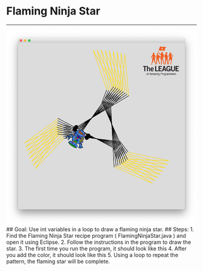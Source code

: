 
# Flaming Ninja Star
  <hr/>
  <img alt="Flaming Ninja Star image" src="./images/flamingNinja3.png"/>
## Goal:
   Use int variables in a loop to draw a flaming ninja star.
## Steps:
1. Find the Flaming Ninja Star recipe program ( FlamingNinjaStar.java ) and open it using Eclipse.
2. Follow the instructions in the program to draw the star.
3. The first time you run the program, it should look like this
4. After you add the color, it should look like this
5. Using a loop to repeat the pattern, the flaming star will be complete.
  
 

